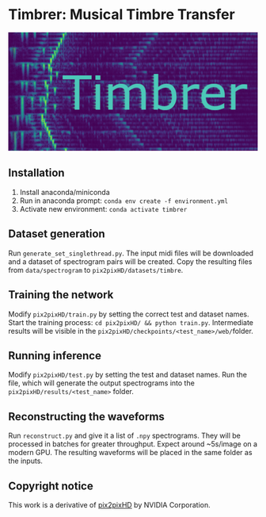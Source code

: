 ﻿Timbrer: Musical Timbre Transfer
====================

![Timbrer](splash.png)

## Installation

1. Install anaconda/miniconda
2. Run in anaconda prompt: `conda env create -f environment.yml`
3. Activate new environment: `conda activate timbrer`

## Dataset generation
Run `generate_set_singlethread.py`. The input midi files will be downloaded and a dataset of spectrogram pairs will be created. Copy the resulting files from `data/spectrogram` to `pix2pixHD/datasets/timbre`.

## Training the network
Modify `pix2pixHD/train.py` by setting the correct test and dataset names. Start the training process: `cd pix2pixHD/ && python train.py`. Intermediate results will be visible in the `pix2pixHD/checkpoints/<test_name>/web/`folder.

## Running inference
Modify `pix2pixHD/test.py` by setting the test and dataset names. Run the file, which will generate the output spectrograms into the `pix2pixHD/results/<test_name>` folder.

## Reconstructing the waveforms
Run `reconstruct.py` and give it a list of `.npy` spectrograms. They will be processed in batches for greater throughput. Expect around ~5s/image on a modern GPU. The resulting waveforms will be placed in the same folder as the inputs.

## Copyright notice
This work is a derivative of [pix2pixHD](https://github.com/NVIDIA/pix2pixHD) by NVIDIA Corporation.
